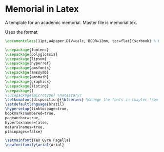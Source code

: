 # Memorial in Latex

A template for an academic memorial. Master file is memorial.tex. 

Uses the format:
```latex
\documentclass[11pt,a4paper,DIV=calc, BCOR=12mm, toc=flat]{scrbook} % KOMA-Script book

\usepackage{fontenc}
\usepackage{polyglossia}
\usepackage{lipsum}
\usepackage{hyperref}
\usepackage{amsfonts}
\usepackage{amssymb}
\usepackage{amsmath}
\usepackage{graphicx}
\usepackage{listing}
\usepackage{}
%\usepackage{microtype} %necessary?
\setkomafont{disposition}{\bfseries} %change the fonts in chapter from ss to s
\setdefaultlanguage{brazil}
\hypersetup{linktocpage=true,
bookmarksnumbered=true,
pageanchor=true,
hypertexnames=false,
naturalnames=true,
plainpages=false}

\setmainfont{TeX Gyre Pagella}
\newfontfamily\arial{Arial}
```


